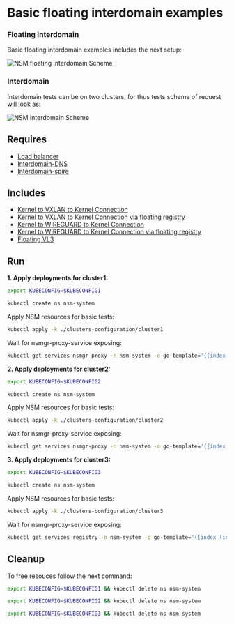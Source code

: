 # Basic floating interdomain examples

### Floating interdomain

Basic floating interdomain examples includes the next setup:

![NSM floating interdomain Scheme](./floating_interdomain_concept.png "NSM Basic floating interdomain Scheme")

### Interdomain
Interdomain tests can be on two clusters, for thus tests scheme of request will look as:

![NSM  interdomain Scheme](./interdomain_concept.png "NSM Basic floating interdomain Scheme")



## Requires

- [Load balancer](./loadbalancer)
- [Interdomain-DNS](./dns)
- [Interdomain-spire](./spire)

## Includes

- [Kernel to VXLAN to Kernel Connection](./usecases/Kernel2Vxlan2Kernel)
- [Kernel to VXLAN to Kernel Connection via floating registry](./usecases/FloatingKernel2Vxlan2Kernel)
- [Kernel to WIREGUARD to Kernel Connection](./usecases/Kernel2Wireguard2Kernel)
- [Kernel to WIREGUARD to Kernel Connection via floating registry](./usecases/FloatingKernel2Wireguard2Kernel)
- [Floating VL3](./usecases/FloatingVl3)

## Run

**1. Apply deployments for cluster1:**

```bash
export KUBECONFIG=$KUBECONFIG1
```

```bash
kubectl create ns nsm-system
```

Apply NSM resources for basic tests:
```bash
kubectl apply -k ./clusters-configuration/cluster1
```

Wait for nsmgr-proxy-service exposing:
```bash
kubectl get services nsmgr-proxy -n nsm-system -o go-template='{{index (index (index (index .status "loadBalancer") "ingress") 0) "ip"}}'
```

**2. Apply deployments for cluster2:**

```bash
export KUBECONFIG=$KUBECONFIG2
```

```bash
kubectl create ns nsm-system
```

Apply NSM resources for basic tests:

```bash
kubectl apply -k ./clusters-configuration/cluster2
```

Wait for nsmgr-proxy-service exposing:
```bash
kubectl get services nsmgr-proxy -n nsm-system -o go-template='{{index (index (index (index .status "loadBalancer") "ingress") 0) "ip"}}'
```

**3. Apply deployments for cluster3:**

```bash
export KUBECONFIG=$KUBECONFIG3
```

```bash
kubectl create ns nsm-system
```

Apply NSM resources for basic tests:

```bash
kubectl apply -k ./clusters-configuration/cluster3
```

Wait for nsmgr-proxy-service exposing:
```bash
kubectl get services registry -n nsm-system -o go-template='{{index (index (index (index .status "loadBalancer") "ingress") 0) "ip"}}'
```

## Cleanup

To free resouces follow the next command:

```bash
export KUBECONFIG=$KUBECONFIG1 && kubectl delete ns nsm-system
```
```bash
export KUBECONFIG=$KUBECONFIG2 && kubectl delete ns nsm-system
```
```bash
export KUBECONFIG=$KUBECONFIG3 && kubectl delete ns nsm-system
```
